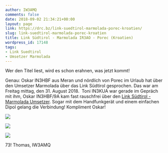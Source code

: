 ```yaml
---
author: IW3AMQ
comments: false
date: 2018-09-02 21:34:21+00:00
layout: page
link: https://drc.bz/link-suedtirol-marmolada-porec-kroatien/
slug: link-suedtirol-marmolada-porec-kroatien
title: Link Südtirol - Marmolada IR3AO - Porec (Kroatien)
wordpress_id: 17148
tags:
- Link Suedtirol
- Umsetzer Marmolada
---
```


Wer den Titel liest, wird es schon erahnen, was jetzt kommt!

Genau: Oskar IN3HBF aus Meran und nördlich von Porec im Urlaub hat über den Umsetzer Marmolada über das Link Südtirol gesprochen. Das war am Freitag mittag, den 31. August 2018.  Toni IN3KUA war gerade im Gepräch mit ihm, Oskar IN3HBF/9A kam fast rauschfrei über den [Link Südtirol - Marmolada Umsetzer](https://drc.bz/betriebsarten/linksuedtirol/uebersicht/). Sogar mit dem Handfunkgerät und einem einfachen Dipol gelang die Verbindung! Kompliment Oskar!

![](https://drc.bz/wp-content/uploads/2018/09/01-2-1024x576.jpg)

![](https://drc.bz/wp-content/uploads/2018/09/01-4-969x1024.jpg)

![](https://drc.bz/wp-content/uploads/2018/09/01-5-1024x768.jpg)

73! Thomas, IW3AMQ
